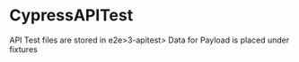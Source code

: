 # CypressAPITest
API Test files are stored in e2e>3-apitest>
Data for Payload is placed under fixtures

